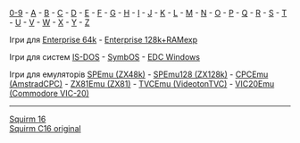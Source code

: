 [0-9](0/games-0.md) - [A](a/games-a.md) - [B](b/games-b.md) - [C](c/games-c.md) - [D](d/games-d.md) - [E](e/games-e.md) - [F](f/games-f.md) - [G](g/games-g.md) - [H](h/games-h.md) - [I](i/games-i.md) - [J](j/games-j.md) - [K](k/games-k.md) - [L](l/games-l.md) - [M](m/games-m.md) - [N](n/games-n.md) - [O](o/games-o.md) - [P](p/games-p.md) - [Q](q/games-q.md) - [R](r/games-r.md) - [S](s/games-s.md) - [T](t/games-t.md) - [U](u/games-u.md) - [V](v/games-v.md) - [W](w/games-w.md) - [X](x/games-x.md) - [Y](y/games-y.md) - [Z](z/games-z.md)

Ігри для [Enterprise 64k](games-ep64.md) - [Enterprise 128k+RAMexp](games-epramexp.md)

Ігри для систем [IS-DOS](games-is-dos.md) - [SymbOS](games-symbos.md) - [EDC Windows](games-edcw.md)

Ігри для емуляторів [SPEmu (ZX48k)](zxemu/games-zx48.md) - [SPEmu128 (ZX128k)](zxemu/games-zx128.md) - [CPCEmu (AmstradCPC)](cpcemu/games-cpc.md) - [ZX81Emu (ZX81)](zx81emu/games-zx81.md) - [TVCEmu (VideotonTVC)](tvcemu/games-tvc.md) - [VIC20Emu (Commodore VIC-20)](vic20emu/games-vic20.md)

----------
[Squirm 16](sg-squirm16.md)  
[Squirm C16 original](sg-squirmc16.md)